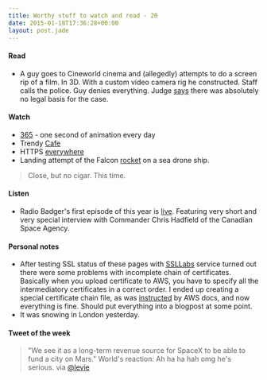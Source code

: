 ```yaml
---
title: Worthy stuff to watch and read - 20
date: 2015-01-18T17:36:28+00:00
layout: post.jade
---
```


#### Read

* A guy goes to Cineworld cinema and (allegedly) attempts to do a screen rip of a film. In 3D. With a custom video camera rig he constructed. Staff calls the police. Guy denies everything. Judge [says](http://torrentfreak.com/student-not-guilty-in-first-3d-movie-piracy-case-150114/) there was absolutely no legal basis for the case.

#### Watch

* [365](https://vimeo.com/83155234) - one second of animation every day
* Trendy [Cafe](https://www.youtube.com/watch?v=EtLL30fO4gk)
* HTTPS [everywhere](https://www.youtube.com/watch?v=cBhZ6S0PFCY)
* Landing attempt of the Falcon [rocket](https://vine.co/v/OjqeYWWpVWK) on a sea drone ship.

>Close, but no cigar. This time.

#### Listen

* Radio Badger's first episode of this year is [live](http://radiobadger.com/posts/2015-01-16.html). Featuring very short and very special interview with Commander Chris Hadfield of the Canadian Space Agency.

#### Personal notes

* After testing SSL status of these pages with [SSLLabs](https://ssllabs.com) service turned out there were some problems with incomplete chain of certificates. Basically when you upload certificate to AWS, you have to specify all the intermediatory certificates in a correct order. I ended up creating a special certificate chain file, as was [instructed](http://docs.aws.amazon.com/IAM/latest/UserGuide/InstallCert.html#SampleCert) by AWS docs, and now everything is fine. Should put everything into a blogpost at some point.
* It was snowing in London yesterday.

#### Tweet of the week

>"We see it as a long-term revenue source for SpaceX to be able to fund a city on Mars." World's reaction: Ah ha ha hah omg he's serious. via [@levie](https://twitter.com/levie/status/556499841560244224)
